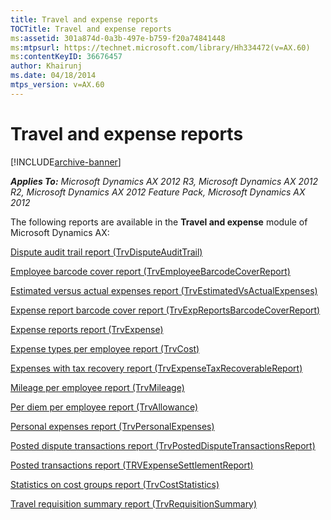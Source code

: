 ```yaml
---
title: Travel and expense reports
TOCTitle: Travel and expense reports
ms:assetid: 301a874d-0a3b-497e-b759-f20a74841448
ms:mtpsurl: https://technet.microsoft.com/library/Hh334472(v=AX.60)
ms:contentKeyID: 36676457
author: Khairunj
ms.date: 04/18/2014
mtps_version: v=AX.60
---
```


# Travel and expense reports 


[!INCLUDE[archive-banner](includes/archive-banner.md)]


_**Applies To:** Microsoft Dynamics AX 2012 R3, Microsoft Dynamics AX 2012 R2, Microsoft Dynamics AX 2012 Feature Pack, Microsoft Dynamics AX 2012_

The following reports are available in the **Travel and expense** module of Microsoft Dynamics AX:

[Dispute audit trail report (TrvDisputeAuditTrail)](dispute-audit-trail-report-trvdisputeaudittrail.md)

[Employee barcode cover report (TrvEmployeeBarcodeCoverReport)](employee-barcode-cover-report-trvemployeebarcodecoverreport.md)

[Estimated versus actual expenses report (TrvEstimatedVsActualExpenses)](estimated-versus-actual-expenses-report-trvestimatedvsactualexpenses.md)

[Expense report barcode cover report (TrvExpReportsBarcodeCoverReport)](expense-report-barcode-cover-report-trvexpreportsbarcodecoverreport.md)

[Expense reports report (TrvExpense)](expense-reports-report-trvexpense.md)

[Expense types per employee report (TrvCost)](expense-types-per-employee-report-trvcost.md)

[Expenses with tax recovery report (TrvExpenseTaxRecoverableReport)](expenses-with-tax-recovery-report-trvexpensetaxrecoverablereport.md)

[Mileage per employee report (TrvMileage)](mileage-per-employee-report-trvmileage.md)

[Per diem per employee report (TrvAllowance)](per-diem-per-employee-report-trvallowance.md)

[Personal expenses report (TrvPersonalExpenses)](personal-expenses-report-trvpersonalexpenses.md)

[Posted dispute transactions report (TrvPostedDisputeTransactionsReport)](posted-dispute-transactions-report-trvposteddisputetransactionsreport.md)

[Posted transactions report (TRVExpenseSettlementReport)](posted-transactions-report-trvexpensesettlementreport.md)

[Statistics on cost groups report (TrvCostStatistics)](statistics-on-cost-groups-report-trvcoststatistics.md)

[Travel requisition summary report (TrvRequisitionSummary)](travel-requisition-summary-report-trvrequisitionsummary.md)

  


